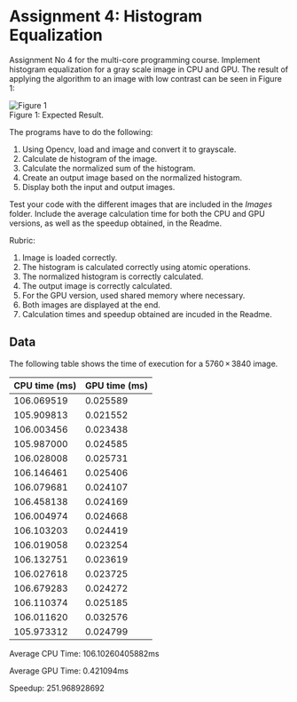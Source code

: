 # Assignment 4: Histogram Equalization

Assignment No 4 for the multi-core programming course. Implement histogram equalization for a gray scale image in CPU and GPU. The result of applying the algorithm to an image with low contrast can be seen in Figure 1:

![Figure 1](Images/histogram_equalization.png)
<br/>Figure 1: Expected Result.

The programs have to do the following:

1. Using Opencv, load and image and convert it to grayscale.
2. Calculate de histogram of the image.
3. Calculate the normalized sum of the histogram.
4. Create an output image based on the normalized histogram.
5. Display both the input and output images.

Test your code with the different images that are included in the *Images* folder. Include the average calculation time for both the CPU and GPU versions, as well as the speedup obtained, in the Readme.

Rubric:

1. Image is loaded correctly.
2. The histogram is calculated correctly using atomic operations.
3. The normalized histogram is correctly calculated.
4. The output image is correctly calculated.
5. For the GPU version, used shared memory where necessary.
6. Both images are displayed at the end.
7. Calculation times and speedup obtained are incuded in the Readme.

## Data
The following table shows the time of execution for a 5760 × 3840 image. 

|CPU time (ms)| GPU time (ms) |
|--|--|
| 106.069519 |0.025589  |
| 105.909813 | 0.021552 |
| 106.003456|0.023438  |
| 105.987000 |0.024585  |
| 106.028008 |0.025731  |
| 106.146461 |0.025406  |
| 106.079681 | 0.024107 |
| 106.458138 |0.024169  |
| 106.004974 | 0.024668 |
| 106.103203 |0.024419  |
| 106.019058 |0.023254  |
| 106.132751 |0.023619  |
| 106.027618 |0.023725  |
| 106.679283 | 0.024272  |
| 106.110374 | 0.025185  |
| 106.011620 | 0.032576  |
| 105.973312 | 0.024799 |

Average CPU Time: 106.10260405882ms

Average GPU Time: 0.421094ms

Speedup: 251.968928692
